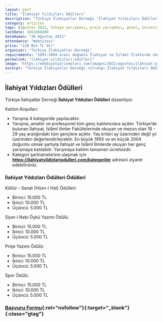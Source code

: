 ```yaml
---
layout: post
title: "İlahiyat Yıldızları Ödülleri"
description: "Türkiye İlahiyatlar Derneği 'İlahiyat Yıldızları Ödülleri' düzenliyor."
category: articles
tags: [ağustos 2022, hikaye yarışması, proje yarışması, genel, üniversite]
lastDate: 1661806800
dateHuman: "30 Ağustos 2022"
attendance: "Websitesi"
price: "120 Bin TL'dir"
organizer: "Türkiye İlahiyatlar Derneği"
requirements: "1993-2004 arası doğumlu İlahiyat ve İslâmî İlimlerde okuyan her genç katılabilirler."
permalink: "ilahiyat-yildizlari-odulleri"
image: "https://edebiyatyarismalari.com/images/2022/agustos/ilahiyat-yildizlari-odulleri.jpg"
excerpt: "Türkiye İlahiyatlar Derneği <strong> İlahiyat Yıldızları Ödülleri </strong> düzenliyor."
---
```


## İlahiyat Yıldızları Ödülleri
Türkiye İlahiyatlar Derneği **İlahiyat Yıldızları Ödülleri** düzenliyor.

Katılım Koşulları:
- Yarışma 4 kategoride yapılacaktır.
- Yarışma, amatör ve profesyonel tüm genç katılımcılara açıktır. Türkiye’de bulunan İlahiyat, İslâmî ilimler Fakültelerinde okuyan ve mezun olan 18 - 29 yaş aralığındaki tüm gençlere açıktır. Yaş kriteri ay üzerinden değil yıl üzerinden değerlendirilecektir. En büyük 1993 ve en küçük 2004 doğumlu olmak şartıyla İlahiyat ve İslâmî İlimlerde okuyan her genç yarışmaya katılabilir. Yarışmaya katılım tamamen ücretsizdir.
- Kategori şartnamelerine ulaşmak için **https://ilahiyatyildizlariodulleri.com/kategoriler** adresini ziyaret edebilirsiniz.


### İlahiyat Yıldızları Ödülleri Ödülleri
Kültür – Sanat (Hüsn-î Hat) Ödülleri:
- Birinci: 15.000 TL
- İkinci: 10.000 TL
- Üçüncü: 5.000 TL

Siyer-i Nebi Öykü Yazımı Ödülü:
- Birinci: 15.000 TL
- İkinci: 10.000 TL
- Üçüncü: 5.000 TL

Proje Yazımı Ödülü:
- Birinci: 15.000 TL
- İkinci: 10.000 TL
- Üçüncü: 5.000 TL

Spor Ödülü:
- Birinci: 15.000 TL
- İkinci: 10.000 TL
- Üçüncü: 5.000 TL


### [Başvuru Formu](https://ilahiyatyildizlariodulleri.com/basvuru-yap/?ref=edebiyatyarismalari.com){:rel="nofollow"}{:target="_blank"}{:class="gtag"}